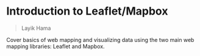 # Introduction to Leaflet/Mapbox

> Layik Hama

Cover basics of web mapping and visualizing data using the two main web mapping libraries: Leaflet and Mapbox.